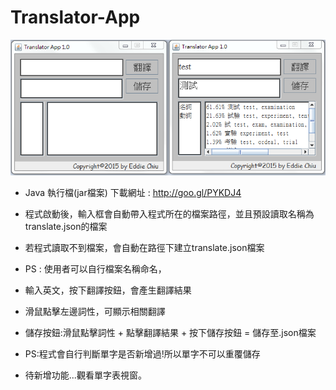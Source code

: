 # Translator-App
![solarized dualmode](https://github.com/AKeQ/Translator-App/blob/master/demo.png)
 * Java 執行檔(jar檔案) 下載網址 : http://goo.gl/PYKDJ4
 * 程式啟動後，輸入框會自動帶入程式所在的檔案路徑，並且預設讀取名稱為translate.json的檔案
 * 若程式讀取不到檔案，會自動在路徑下建立translate.json檔案
 * PS : 使用者可以自行檔案名稱命名，
 * 輸入英文，按下翻譯按鈕，會產生翻譯結果 
 * 滑鼠點擊左邊詞性，可顯示相關翻譯
 * 儲存按鈕:滑鼠點擊詞性 + 點擊翻譯結果 + 按下儲存按鈕 = 儲存至.json檔案
 * PS:程式會自行判斷單字是否新增過!所以單字不可以重覆儲存
 
 * 待新增功能...觀看單字表視窗。
